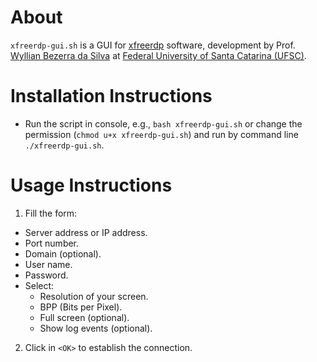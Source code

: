 # About 

`xfreerdp-gui.sh` is a GUI for [xfreerdp](<https://github.com/FreeRDP/FreeRDP>) software,
development by Prof. [Wyllian Bezerra da Silva](mailto:wyllianbs@gmail.com) at
[Federal University of Santa Catarina (UFSC)](<http://wyllian.prof.ufsc.br/>).


# Installation Instructions

- Run the script in console, e.g., `bash xfreerdp-gui.sh` or change the permission (`chmod u+x xfreerdp-gui.sh`) and run by command line `./xfreerdp-gui.sh`.


# Usage Instructions

1. Fill the form: 
  - Server address or IP address.
  - Port number.
  - Domain (optional).
  - User name.
  - Password.
  - Select: 
    - Resolution of your screen.
    - BPP (Bits per Pixel).
    - Full screen (optional).
    - Show log events (optional).
  
2. Click in `<OK>` to establish the connection.
